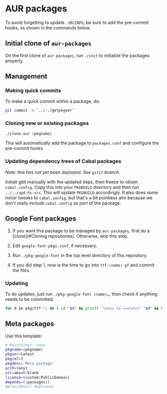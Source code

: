 # AUR packages

To avoid forgetting to update `.SRCINFO`, be sure to add the pre-commit hooks,
as shown in the commands below.

## Initial clone of `aur-packages`

On the first clone of `aur-packages`, run `./init` to initialize the
packages properly.

## Management

### Making quick commits

To make a quick commit within a package, do:

~~~sh
git commit -m `../../getpkgver`
~~~

### Cloning new or existing packages

~~~sh
./clone-aur ⟨pkgname⟩
~~~

This will automatically add the package to `packages.conf` and configure the
pre-commit hooks.

### Updating dependency trees of Cabal packages

*Note: this has not yet been deployed.  See `gitit` branch.*

Install gitit manually with the updated deps, then freeze to obtain `cabal.config`.  Copy this into your `PKGBUILD` directory and then run `../../upd-hs-src`.  This will update `PKGBUILD` accordingly.  It also does some minor tweaks to `cabal.config`, but that's a bit pointless atm because we don't really include `cabal.config` as part of the package.

## Google Font packages

 1. If you want this package to be managed by `aur-packages`, first do a
    [clone](#Cloning repositories).  Otherwise, skip this step.

 2. Edit `google-font-pkgs.conf`, if necessary.

 3. Run `./pkg-google-font` in the top level directory of this repository.

 4. If you did step 1, now is the time to go into `ttf-⟨name⟩-gf` and commit
    the files.

### Updating

To do updates, just run `./pkg-google-font ⟨name⟩…`, then check if anything
needs to be committed:

~~~sh
for d in pkg/ttf-*; do ( cd "$d" && printf "\n=== %s ===\n\n" "$d" && git status ); done
~~~

## Meta packages

Use this template:

~~~sh
# Maintainer: none
pkgname=⟨pkgname⟩
pkgver=latest
pkgrel=1
pkgdesc='Meta package'
arch=(any)
url=about:blank
license=(custom:PublicDomain)
depends=(⟨packages⟩)
#provides=() #optional
~~~
